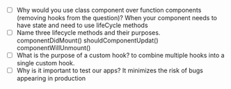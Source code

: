 - [ ] Why would you use class component over function components (removing hooks from the question)?
When your component needs to have state and need to use lifeCycle methods
- [ ] Name three lifecycle methods and their purposes.
componentDidMount()
shouldComponentUpdat()
componentWillUnmount()
- [ ] What is the purpose of a custom hook?
to combine multiple hooks into a single custom hook. 
- [ ] Why is it important to test our apps?
It minimizes the risk of bugs appearing in production